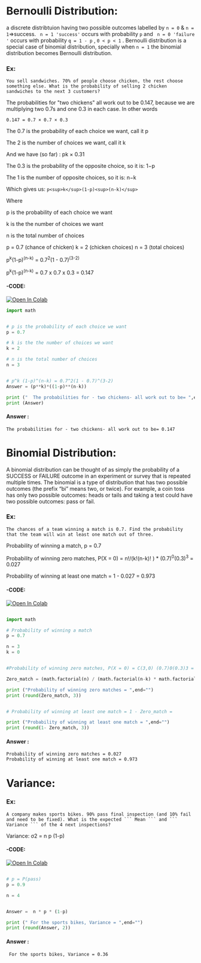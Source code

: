 

# Bernoulli Distribution:


a discrete distribtuion having two possible outcomes labelled by ``` n = 0 ``` & ``` n = 1 ```=>success. ``` n = 1 'success'``` occurs with probability ``` p ``` and ``` n = 0 'failure '``` occurs with probability ``` q = 1 - p ``` , ``` 0 < p < 1 ``` . Bernoulli distribution is a special case of binomial distribution, specially when ``` n = 1 ``` the binomial distribution becomes Bernoulli distribution.


### Ex:

```
You sell sandwiches. 70% of people choose chicken, the rest choose something else. What is the probability of selling 2 chicken sandwiches to the next 3 customers?
```

The probabilities for "two chickens" all work out to be 0.147, because we are multiplying two 0.7s and one 0.3 in each case. In other words

``` 0.147 = 0.7 × 0.7 × 0.3 ```

The 0.7 is the probability of each choice we want, call it p

The 2 is the number of choices we want, call it k

And we have (so far) : pk × 0.31

The 0.3 is the probability of the opposite choice, so it is: 1−p

The 1 is the number of opposite choices, so it is: n−k

Which gives us: ``` p<sup>k</sup>(1-p)<sup>(n-k)</sup> ```

Where

p is the probability of each choice we want

k is the the number of choices we want

n is the total number of choices

p = 0.7 (chance of chicken)
k = 2 (chicken choices)
n = 3 (total choices)

p<sup>k</sup>(1-p)<sup>(n-k)</sup> = 0.7<sup>2</sup>(1 - 0.7)<sup>(3-2)</sup>

p<sup>k</sup>(1-p)<sup>(n-k)</sup>  = 0.7 x 0.7 x 0.3 = 0.147

#### -CODE:
[![Open In Colab](https://colab.research.google.com/assets/colab-badge.svg)](https://colab.research.google.com/drive/1DJd2KOTW-KooQS-_8xDHL7RJ7DS0ub2T#scrollTo=7WCI3T5eu9Qg&line=3&uniqifier=1)


``` python
import math


# p is the probability of each choice we want
p = 0.7

# k is the the number of choices we want
k = 2

# n is the total number of choices
n = 3


# p^k (1-p)^(n-k) = 0.7^2(1 - 0.7)^(3-2)
Answer = (p**k)*((1-p)**(n-k))

print ("  The probabilities for - two chickens- all work out to be= ",end="")
print (Answer)

``` 

#### Answer :
``` 
The probabilities for - two chickens- all work out to be= 0.147

``` 



# Binomial Distribution:

A binomial distribution can be thought of as simply the probability of a SUCCESS or FAILURE outcome in an experiment or survey that is repeated multiple times. The binomial is a type of distribution that has two possible outcomes (the prefix “bi” means two, or twice). For example, a coin toss has only two possible outcomes: heads or tails and taking a test could have two possible outcomes: pass or fail. 

### Ex:

```
The chances of a team winning a match is 0.7. Find the probability that the team will win at least one match out of three.
```
Probability of winning a match, p = 0.7


Probability of winning zero matches, P(X = 0) = n!/(k!(n-k)! ) * (0.7)<sup>0</sup>(0.3)<sup>3</sup> = 0.027

Probability of winning at least one match = 1 - 0.027 = 0.973

#### -CODE:
[![Open In Colab](https://colab.research.google.com/assets/colab-badge.svg)](https://colab.research.google.com/drive/1DJd2KOTW-KooQS-_8xDHL7RJ7DS0ub2T#scrollTo=4TFuA_7Q9LpV&line=23&uniqifier=1)


``` python

import math

# Probability of winning a match
p = 0.7

n = 3
k = 0


#Probability of winning zero matches, P(X = 0) = C(3,0) (0.7)0(0.3)3 = 0.027

Zero_match = (math.factorial(n) / (math.factorial(n-k) * math.factorial(k))) * ((p**k)*((1-p)**(n-k)))

print ("Probability of winning zero matches = ",end="")
print (round(Zero_match, 3))


# Probability of winning at least one match = 1 - Zero_match = 

print ("Probability of winning at least one match = ",end="")
print (round(1- Zero_match, 3))

``` 

#### Answer :
``` 
Probability of winning zero matches = 0.027
Probability of winning at least one match = 0.973

``` 

# Variance:

### Ex:

```
A company makes sports bikes. 90% pass final inspection (and 10% fail and need to be fixed). What is the expected ``` Mean ``` and ``` Variance ``` of the 4 next inspections?
```
Variance: σ2 = n p (1-p)

#### -CODE:
[![Open In Colab](https://colab.research.google.com/assets/colab-badge.svg)](https://colab.research.google.com/drive/1DJd2KOTW-KooQS-_8xDHL7RJ7DS0ub2T#scrollTo=1Zdov-7f6Ygu&line=12&uniqifier=1)


``` python

# p = P(pass)
p = 0.9

n = 4


Answer =  n * p * (1-p)

print (" For the sports bikes, Variance = ",end="")
print (round(Answer, 2))

``` 

#### Answer :
``` 
 For the sports bikes, Variance = 0.36

``` 
